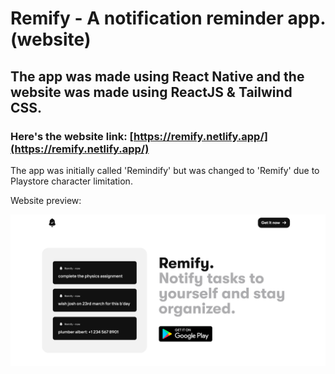 # Remify - A notification reminder app. (website)

## The app was made using React Native and the website was made using ReactJS & Tailwind CSS. 

### Here's the website link: [https://remify.netlify.app/](https://remify.netlify.app/)

The app was initially called 'Remindify' but was changed to 'Remify' due to Playstore character limitation.
<br/>

Website preview:
<br/>

![Remify Website Preview](https://github.com/notgirish/remindify-website/blob/main/src/assets/preview.png)
